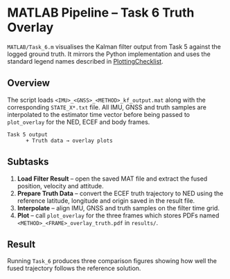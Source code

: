 # MATLAB Pipeline – Task 6 Truth Overlay

`MATLAB/Task_6.m` visualises the Kalman filter output from Task 5 against the
logged ground truth. It mirrors the Python implementation and uses the standard
legend names described in [PlottingChecklist](../PlottingChecklist.md).

## Overview

The script loads `<IMU>_<GNSS>_<METHOD>_kf_output.mat` along with the
corresponding `STATE_X*.txt` file. All IMU, GNSS and truth samples are
interpolated to the estimator time vector before being passed to `plot_overlay`
for the NED, ECEF and body frames.

```text
Task 5 output
      + Truth data → overlay plots
```

## Subtasks

1. **Load Filter Result** – open the saved MAT file and extract the fused
   position, velocity and attitude.
2. **Prepare Truth Data** – convert the ECEF truth trajectory to NED using the
   reference latitude, longitude and origin saved in the result file.
3. **Interpolate** – align IMU, GNSS and truth samples on the filter time grid.
4. **Plot** – call `plot_overlay` for the three frames which stores PDFs named
   `<METHOD>_<FRAME>_overlay_truth.pdf` in `results/`.

## Result

Running `Task_6` produces three comparison figures showing how well the fused
trajectory follows the reference solution.
